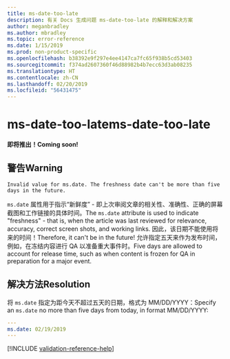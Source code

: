 ```yaml
---
title: ms-date-too-late
description: 有关 Docs 生成问题 ms-date-too-late 的解释和解决方案
author: meganbradley
ms.author: mbradley
ms.topic: error-reference
ms.date: 1/15/2019
ms.prod: non-product-specific
ms.openlocfilehash: b38392e9f297e4ee4147ca7fc65f938b5cd53403
ms.sourcegitcommit: f374ad2607360f46d88982b4b7ecc63d3ab08235
ms.translationtype: HT
ms.contentlocale: zh-CN
ms.lasthandoff: 02/20/2019
ms.locfileid: "56431475"
---
```

# <a name="ms-date-too-late"></a><span data-ttu-id="ed473-103">ms-date-too-late</span><span class="sxs-lookup"><span data-stu-id="ed473-103">ms-date-too-late</span></span>

<span data-ttu-id="ed473-104">**即将推出！**</span><span class="sxs-lookup"><span data-stu-id="ed473-104">**Coming soon!**</span></span>

## <a name="warning"></a><span data-ttu-id="ed473-105">警告</span><span class="sxs-lookup"><span data-stu-id="ed473-105">Warning</span></span>

`Invalid value for ms.date. The freshness date can't be more than five days in the future.`

<span data-ttu-id="ed473-106">`ms.date` 属性用于指示“新鲜度” - 即上次审阅文章的相关性、准确性、正确的屏幕截图和工作链接的具体时间。</span><span class="sxs-lookup"><span data-stu-id="ed473-106">The `ms.date` attribute is used to indicate "freshness" - that is, when the article was last reviewed for relevance, accuracy, correct screen shots, and working links.</span></span> <span data-ttu-id="ed473-107">因此，该日期不能使用将来的时间！</span><span class="sxs-lookup"><span data-stu-id="ed473-107">Therefore, it can't be in the future!</span></span> <span data-ttu-id="ed473-108">允许指定五天来作为发布时间，例如，在冻结内容进行 QA 以准备重大事件时。</span><span class="sxs-lookup"><span data-stu-id="ed473-108">Five days are allowed to account for release time, such as when content is frozen for QA in preparation for a major event.</span></span>

## <a name="resolution"></a><span data-ttu-id="ed473-109">解决方法</span><span class="sxs-lookup"><span data-stu-id="ed473-109">Resolution</span></span>

<span data-ttu-id="ed473-110">将 `ms.date` 指定为距今天不超过五天的日期，格式为 MM/DD/YYYY：</span><span class="sxs-lookup"><span data-stu-id="ed473-110">Specify an `ms.date` no more than five days from today, in format MM/DD/YYYY:</span></span>

```yml
---
ms.date: 02/19/2019
---
```

<!--make sure to add this file to your includes folder and verify the path-->
[!INCLUDE [validation-reference-help](includes/validation-reference-help.md)]

